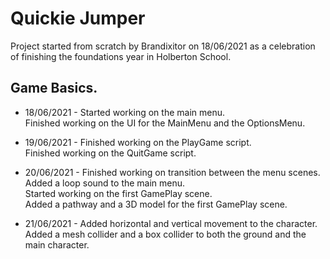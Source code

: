 # Quickie Jumper
Project started from scratch by Brandixitor on 18/06/2021 as a celebration of finishing the foundations year in Holberton School.


## Game Basics.
- 18/06/2021 - Started working on the main menu. </br>
Finished working on the UI for the MainMenu and the OptionsMenu. </br>

- 19/06/2021 - Finished working on the PlayGame script. </br>
Finished working on the QuitGame script. </br>

- 20/06/2021 - Finished working on transition between the menu scenes. </br>
Added a loop sound to the main menu. </br>
Started working on the first GamePlay scene. </br>
Added a pathway and a 3D model for the first GamePlay scene. </br>

- 21/06/2021 - Added horizontal and vertical movement to the character. </br>
Added a mesh collider and a box collider to both the ground and the main character. </br>




